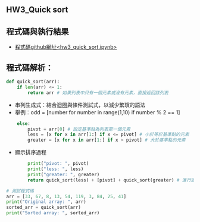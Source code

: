 ## HW3_Quick sort


## 程式碼與執行結果
* [程式碼github網址<hw3_quick_sort.ipynb>](HW3.ipynb)

## 程式碼解析：

```py
def quick_sort(arr):
    if len(arr) <= 1:
        return arr # 如果列表中只有一個元素或沒有元素，直接返回該列表
```
* 串列生成式：結合迴圈與條件測試式，以減少繁瑣的語法
* 舉例：odd = [number for number in range(1,10) if number % 2 == 1]
```py
    else:
        pivot = arr[0] # 設定基準點為列表第一個元素
        less = [x for x in arr[1:] if x <= pivot] # 小於等於基準點的元素
        greater = [x for x in arr[1:] if x > pivot] # 大於基準點的元素
```    

* 顯示排序過程
```py
        print("pivot: ", pivot)
        print("less: ", less)
        print("greater: ", greater)
        return quick_sort(less) + [pivot] + quick_sort(greater) # 進行遞迴排序，直到所有元素都排序完成
``` 
```py
# 測試程式碼
arr = [33, 67, 8, 13, 54, 119, 3, 84, 25, 41]
print("Original array: ", arr)
sorted_arr = quick_sort(arr)
print("Sorted array: ", sorted_arr)
```

